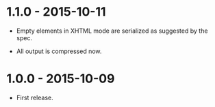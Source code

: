 1.1.0 - 2015-10-11
==================

- Empty elements in XHTML mode are serialized as suggested by the spec.

- All output is compressed now.


1.0.0 - 2015-10-09
==================

- First release.

